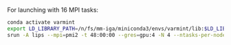 For launching with 16 MPI tasks:
```bash
conda activate varmint
export LD_LIBRARY_PATH=/n/fs/mm-iga/miniconda3/envs/varmint/lib:$LD_LIBRARY_PATH
srun -A lips --mpi=pmi2 -t 48:00:00 --gres=gpu:4 -N 4 --ntasks-per-node 4 python launch_translation.py -n translation_16mpi
```
